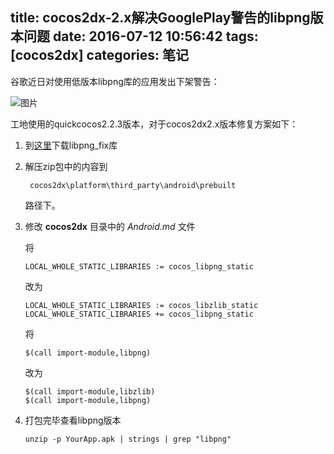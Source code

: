 title: cocos2dx-2.x解决GooglePlay警告的libpng版本问题
date: 2016-07-12 10:56:42
tags: [cocos2dx]
categories: 笔记
---

谷歌近日对使用低版本libpng库的应用发出下架警告：

![图片](http://ww4.sinaimg.cn/mw690/a94a86cbjw1f5qyi97j5hj20tc0og76x.jpg)

<!--more-->
工地使用的quickcocos2.2.3版本，对于cocos2dx2.x版本修复方案如下：

1. 到[这里](http://bengigi.com/wp-content/uploads/libpng_fix.zip)下载libpng_fix库

2. 解压zip包中的内容到

        cocos2dx\platform\third_party\android\prebuilt

    路径下。

3. 修改 **cocos2dx** 目录中的 *Android.md* 文件

    将

    ```
    LOCAL_WHOLE_STATIC_LIBRARIES := cocos_libpng_static
    ```

    改为

    ```
    LOCAL_WHOLE_STATIC_LIBRARIES := cocos_libzlib_static
    LOCAL_WHOLE_STATIC_LIBRARIES += cocos_libpng_static
    ```

   将

    ```
    $(call import-module,libpng)
    ```

    改为

    ```
    $(call import-module,libzlib)
    $(call import-module,libpng)
    ```

4. 打包完毕查看libpng版本

    ```
    unzip -p YourApp.apk | strings | grep "libpng"
    ```


